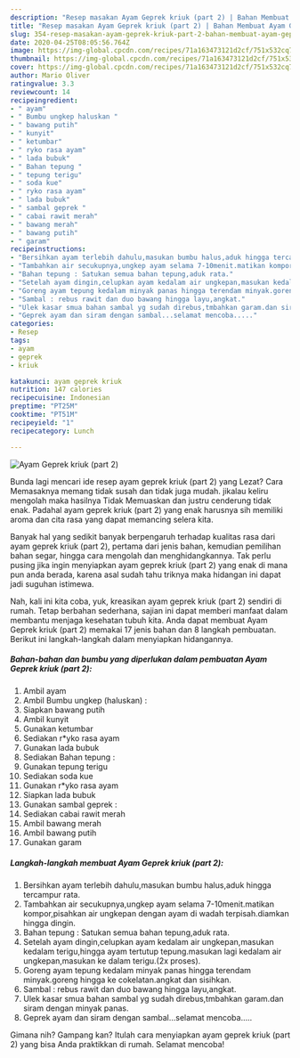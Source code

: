 ```yaml
---
description: "Resep masakan Ayam Geprek kriuk (part 2) | Bahan Membuat Ayam Geprek kriuk (part 2) Yang Enak Dan Mudah"
title: "Resep masakan Ayam Geprek kriuk (part 2) | Bahan Membuat Ayam Geprek kriuk (part 2) Yang Enak Dan Mudah"
slug: 354-resep-masakan-ayam-geprek-kriuk-part-2-bahan-membuat-ayam-geprek-kriuk-part-2-yang-enak-dan-mudah
date: 2020-04-25T08:05:56.764Z
image: https://img-global.cpcdn.com/recipes/71a163473121d2cf/751x532cq70/ayam-geprek-kriuk-part-2-foto-resep-utama.jpg
thumbnail: https://img-global.cpcdn.com/recipes/71a163473121d2cf/751x532cq70/ayam-geprek-kriuk-part-2-foto-resep-utama.jpg
cover: https://img-global.cpcdn.com/recipes/71a163473121d2cf/751x532cq70/ayam-geprek-kriuk-part-2-foto-resep-utama.jpg
author: Mario Oliver
ratingvalue: 3.3
reviewcount: 14
recipeingredient:
- " ayam"
- " Bumbu ungkep haluskan "
- " bawang putih"
- " kunyit"
- " ketumbar"
- " ryko rasa ayam"
- " lada bubuk"
- " Bahan tepung "
- " tepung terigu"
- " soda kue"
- " ryko rasa ayam"
- " lada bubuk"
- " sambal geprek "
- " cabai rawit merah"
- " bawang merah"
- " bawang putih"
- " garam"
recipeinstructions:
- "Bersihkan ayam terlebih dahulu,masukan bumbu halus,aduk hingga tercampur rata."
- "Tambahkan air secukupnya,ungkep ayam selama 7-10menit.matikan kompor,pisahkan air ungkepan dengan ayam di wadah terpisah.diamkan hingga dingin."
- "Bahan tepung : Satukan semua bahan tepung,aduk rata."
- "Setelah ayam dingin,celupkan ayam kedalam air ungkepan,masukan kedalam terigu,hingga ayam tertutup tepung.masukan lagi kedalam air ungkepan,masukan ke dalam terigu.(2x proses)."
- "Goreng ayam tepung kedalam minyak panas hingga terendam minyak.goreng hingga ke cokelatan.angkat dan sisihkan."
- "Sambal : rebus rawit dan duo bawang hingga layu,angkat."
- "Ulek kasar smua bahan sambal yg sudah direbus,tmbahkan garam.dan siram dengan minyak panas."
- "Geprek ayam dan siram dengan sambal...selamat mencoba....."
categories:
- Resep
tags:
- ayam
- geprek
- kriuk

katakunci: ayam geprek kriuk 
nutrition: 147 calories
recipecuisine: Indonesian
preptime: "PT25M"
cooktime: "PT51M"
recipeyield: "1"
recipecategory: Lunch

---
```



![Ayam Geprek kriuk (part 2)](https://img-global.cpcdn.com/recipes/71a163473121d2cf/751x532cq70/ayam-geprek-kriuk-part-2-foto-resep-utama.jpg)

Bunda lagi mencari ide resep ayam geprek kriuk (part 2) yang Lezat? Cara Memasaknya memang tidak susah dan tidak juga mudah. jikalau keliru mengolah maka hasilnya Tidak Memuaskan dan justru cenderung tidak enak. Padahal ayam geprek kriuk (part 2) yang enak harusnya sih memiliki aroma dan cita rasa yang dapat memancing selera kita.

Banyak hal yang sedikit banyak berpengaruh terhadap kualitas rasa dari ayam geprek kriuk (part 2), pertama dari jenis bahan, kemudian pemilihan bahan segar, hingga cara mengolah dan menghidangkannya. Tak perlu pusing jika ingin menyiapkan ayam geprek kriuk (part 2) yang enak di mana pun anda berada, karena asal sudah tahu triknya maka hidangan ini dapat jadi suguhan istimewa.




Nah, kali ini kita coba, yuk, kreasikan ayam geprek kriuk (part 2) sendiri di rumah. Tetap berbahan sederhana, sajian ini dapat memberi manfaat dalam membantu menjaga kesehatan tubuh kita. Anda dapat membuat Ayam Geprek kriuk (part 2) memakai 17 jenis bahan dan 8 langkah pembuatan. Berikut ini langkah-langkah dalam menyiapkan hidangannya.

<!--inarticleads1-->

##### Bahan-bahan dan bumbu yang diperlukan dalam pembuatan Ayam Geprek kriuk (part 2):

1. Ambil  ayam
1. Ambil  Bumbu ungkep (haluskan) :
1. Siapkan  bawang putih
1. Ambil  kunyit
1. Gunakan  ketumbar
1. Sediakan  r*yko rasa ayam
1. Gunakan  lada bubuk
1. Sediakan  Bahan tepung :
1. Gunakan  tepung terigu
1. Sediakan  soda kue
1. Gunakan  r*yko rasa ayam
1. Siapkan  lada bubuk
1. Gunakan  sambal geprek :
1. Sediakan  cabai rawit merah
1. Ambil  bawang merah
1. Ambil  bawang putih
1. Gunakan  garam




<!--inarticleads2-->

##### Langkah-langkah membuat Ayam Geprek kriuk (part 2):

1. Bersihkan ayam terlebih dahulu,masukan bumbu halus,aduk hingga tercampur rata.
1. Tambahkan air secukupnya,ungkep ayam selama 7-10menit.matikan kompor,pisahkan air ungkepan dengan ayam di wadah terpisah.diamkan hingga dingin.
1. Bahan tepung : Satukan semua bahan tepung,aduk rata.
1. Setelah ayam dingin,celupkan ayam kedalam air ungkepan,masukan kedalam terigu,hingga ayam tertutup tepung.masukan lagi kedalam air ungkepan,masukan ke dalam terigu.(2x proses).
1. Goreng ayam tepung kedalam minyak panas hingga terendam minyak.goreng hingga ke cokelatan.angkat dan sisihkan.
1. Sambal : rebus rawit dan duo bawang hingga layu,angkat.
1. Ulek kasar smua bahan sambal yg sudah direbus,tmbahkan garam.dan siram dengan minyak panas.
1. Geprek ayam dan siram dengan sambal...selamat mencoba.....




Gimana nih? Gampang kan? Itulah cara menyiapkan ayam geprek kriuk (part 2) yang bisa Anda praktikkan di rumah. Selamat mencoba!
